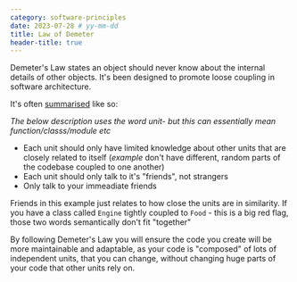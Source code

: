 ```yaml
---
category: software-principles
date: 2023-07-28 # yy-mm-dd
title: Law of Demeter
header-title: true
---
```


Demeter's Law states an object should never know about the internal details of other objects. It's been designed to promote loose coupling in software architecture.

It's often [summarised](https://en.wikipedia.org/wiki/Law_of_Demeter) like so:

*The below description uses the word unit- but this can essentially mean function/classs/module etc*

-  Each unit should only have limited knowledge about other units that are closely related to itself (*example* don't have different, random parts of the codebase coupled to one another)
- Each unit should only talk to it's "friends", not strangers
- Only talk to your immeadiate friends

Friends in this example just relates to how close the units are in similarity. If you have a class called `Engine` tightly coupled to `Food` - this is a big red flag, those two words semantically don't fit "together"

By following Demeter's Law you will ensure the code you create will be more maintainable and adaptable, as your code is "composed" of lots of independent units, that you can change, without changing huge parts of your code that other units rely on.